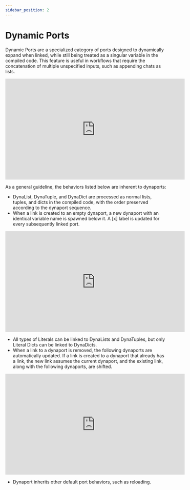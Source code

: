 ```yaml
---
sidebar_position: 2
---
```

# Dynamic Ports

Dynamic Ports are a specialized category of ports designed to dynamically expand when linked, while still being treated as a singular variable in the compiled code. This feature is useful in workflows that require the concatenation of multiple unspecified inputs, such as appending chats as lists.

<div className="iframe-container">
    <iframe width="560" height="315" src="https://www.youtube.com/embed/tdbJLUIUZPk?si=AnERo_c2IgnA9isl" title="Dynamic Ports" frameborder="0" allow="accelerometer; autoplay; clipboard-write; encrypted-media; gyroscope; picture-in-picture; web-share" allowfullscreen></iframe>
</div>

As a general guideline, the behaviors listed below are inherent to dynaports:

- DynaList, DynaTuple, and DynaDict are processed as normal lists, tuples, and dicts in the compiled code, with the order preserved according to the dynaport sequence.
- When a link is created to an empty dynaport, a new dynaport with an identical variable name is spawned below it. A [x] label is updated for every subsequently linked port.

<div className="iframe-container">
    <iframe width="560" height="315" src="https://www.youtube.com/embed/CMLT5V6uhuk?si=WfY50Aw1niPUTA4N" title="YouTube video player" frameborder="0" allow="accelerometer; autoplay; clipboard-write; encrypted-media; gyroscope; picture-in-picture; web-share" allowfullscreen></iframe>
</div>

- All types of Literals can be linked to DynaLists and DynaTuples, but only Literal Dicts can be linked to DynaDicts.
- When a link to a dynaport is removed, the following dynaports are automatically updated.
If a link is created to a dynaport that already has a link, the new link assumes the current dynaport, and the existing link, along with the following dynaports, are shifted.

<div className="iframe-container">
    <iframe width="560" height="315" src="https://www.youtube.com/embed/f_aZuBFlokQ?si=V2tkY-ghmjxuFGzU" title="YouTube video player" frameborder="0" allow="accelerometer; autoplay; clipboard-write; encrypted-media; gyroscope; picture-in-picture; web-share" allowfullscreen></iframe>
</div>

- Dynaport inherits other default port behaviors, such as reloading.
